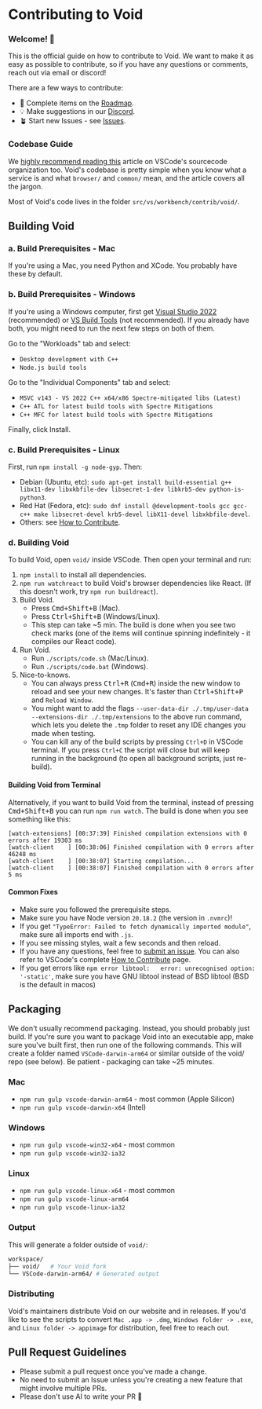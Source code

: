 # Contributing to Void
### Welcome! 👋
This is the official guide on how to contribute to Void. We want to make it as easy as possible to contribute, so if you have any questions or comments, reach out via email or discord!

There are a few ways to contribute:

- 💫 Complete items on the [Roadmap](https://github.com/orgs/voideditor/projects/2).
- 💡 Make suggestions in our [Discord](https://discord.gg/RSNjgaugJs).
- 🪴 Start new Issues - see [Issues](https://github.com/voideditor/void/issues).



### Codebase Guide

We [highly recommend reading this](https://github.com/microsoft/vscode/wiki/Source-Code-Organization) article on VSCode's sourcecode organization too. Void's codebase is pretty simple when you know what a service is and what `browser/` and `common/` mean, and the article covers all the jargon.

<!-- ADD BLOG HERE
We wrote a [guide to working in VSCode].
-->

Most of Void's code lives in the folder `src/vs/workbench/contrib/void/`.




## Building Void

### a. Build Prerequisites - Mac

If you're using a Mac, you need Python and XCode. You probably have these by default.

### b. Build Prerequisites - Windows

If you're using a Windows computer, first get [Visual Studio 2022](https://visualstudio.microsoft.com/thank-you-downloading-visual-studio/?sku=Community) (recommended) or [VS Build Tools](https://visualstudio.microsoft.com/thank-you-downloading-visual-studio/?sku=BuildTools) (not recommended). If you already have both, you might need to run the next few steps on both of them.

Go to the "Workloads" tab and select:
- `Desktop development with C++`
- `Node.js build tools`

Go to the "Individual Components" tab and select:
- `MSVC v143 - VS 2022 C++ x64/x86 Spectre-mitigated libs (Latest)`
- `C++ ATL for latest build tools with Spectre Mitigations`
- `C++ MFC for latest build tools with Spectre Mitigations`

Finally, click Install.

### c. Build Prerequisites - Linux

First, run `npm install -g node-gyp`. Then:

- Debian (Ubuntu, etc): `sudo apt-get install build-essential g++ libx11-dev libxkbfile-dev libsecret-1-dev libkrb5-dev python-is-python3`.
- Red Hat (Fedora, etc): `sudo dnf install @development-tools gcc gcc-c++ make libsecret-devel krb5-devel libX11-devel libxkbfile-devel`.
- Others: see [How to Contribute](https://github.com/microsoft/vscode/wiki/How-to-Contribute).

### d. Building Void

To build Void, open `void/` inside VSCode. Then open your terminal and run:

1. `npm install` to install all dependencies.
2. `npm run watchreact` to build Void's browser dependencies like React. (If this doesn't work, try `npm run buildreact`).
3. Build Void.
	 - Press <kbd>Cmd+Shift+B</kbd> (Mac).
   - Press <kbd>Ctrl+Shift+B</kbd> (Windows/Linux).
   - This step can take ~5 min. The build is done when you see two check marks (one of the items will continue spinning indefinitely - it compiles our React code).
4. Run Void.
   - Run `./scripts/code.sh` (Mac/Linux).
   - Run `./scripts/code.bat` (Windows).
6. Nice-to-knows.
   - You can always press <kbd>Ctrl+R</kbd> (<kbd>Cmd+R</kbd>) inside the new window to reload and see your new changes. It's faster than <kbd>Ctrl+Shift+P</kbd> and `Reload Window`.
   - You might want to add the flags `--user-data-dir ./.tmp/user-data --extensions-dir ./.tmp/extensions` to the above run command, which lets you delete the `.tmp` folder to reset any IDE changes you made when testing.
	- You can kill any of the build scripts by pressing `Ctrl+D` in VSCode terminal. If you press `Ctrl+C` the script will close but will keep running in the background (to open all background scripts, just re-build).

#### Building Void from Terminal

Alternatively, if you want to build Void from the terminal, instead of pressing <kbd>Cmd+Shift+B</kbd> you can run `npm run watch`. The build is done when you see something like this:

```
[watch-extensions] [00:37:39] Finished compilation extensions with 0 errors after 19303 ms
[watch-client    ] [00:38:06] Finished compilation with 0 errors after 46248 ms
[watch-client    ] [00:38:07] Starting compilation...
[watch-client    ] [00:38:07] Finished compilation with 0 errors after 5 ms
```



#### Common Fixes

- Make sure you followed the prerequisite steps.
- Make sure you have Node version `20.18.2` (the version in `.nvmrc`)!
- If you get `"TypeError: Failed to fetch dynamically imported module"`, make sure all imports end with `.js`.
- If you see missing styles, wait a few seconds and then reload.
- If you have any questions, feel free to [submit an issue](https://github.com/voideditor/void/issues/new). You can also refer to VSCode's complete [How to Contribute](https://github.com/microsoft/vscode/wiki/How-to-Contribute) page.
- If you get errors like `npm error libtool:   error: unrecognised option: '-static'`, make sure you have GNU libtool instead of BSD libtool (BSD is the default in macos)


## Packaging

We don't usually recommend packaging. Instead, you should probably just build. If you're sure you want to package Void into an executable app, make sure you've built first, then run one of the following commands. This will create a folder named `VSCode-darwin-arm64` or similar outside of the void/ repo (see below). Be patient - packaging can take ~25 minutes.


### Mac
- `npm run gulp vscode-darwin-arm64` - most common (Apple Silicon)
- `npm run gulp vscode-darwin-x64` (Intel)

### Windows
- `npm run gulp vscode-win32-x64` - most common
- `npm run gulp vscode-win32-ia32`

### Linux
- `npm run gulp vscode-linux-x64` - most common
- `npm run gulp vscode-linux-arm64`
- `npm run gulp vscode-linux-ia32`


### Output

This will generate a folder outside of `void/`:
```bash
workspace/
├── void/   # Your Void fork
└── VSCode-darwin-arm64/ # Generated output
```

### Distributing
Void's maintainers distribute Void on our website and in releases. If you'd like to see the scripts to convert `Mac .app -> .dmg`, `Windows folder -> .exe`, and `Linux folder -> appimage` for distribution, feel free to reach out.

## Pull Request Guidelines


- Please submit a pull request once you've made a change.
- No need to submit an Issue unless you're creating a new feature that might involve multiple PRs.
- Please don't use AI to write your PR 🙂





<!--
# Relevant files

We keep track of all the files we've changed with Void so it's easy to rebase:

Edit: far too many changes to track... this is old

- README.md
- CONTRIBUTING.md
- VOID_USEFUL_LINKS.md
- product.json
- package.json

- src/vs/workbench/api/common/{extHost.api.impl.ts | extHostApiCommands.ts}
- src/vs/workbench/workbench.common.main.ts
- src/vs/workbench/contrib/void/\*
- extensions/void/\*

- .github/\*
- .vscode/settings/\*
- .eslintrc.json
- build/hygiene.js
- build/lib/i18n.resources.json
- build/npm/dirs.js

- vscode.proposed.editorInsets.d.ts - not modified, but code copied

-->
